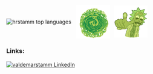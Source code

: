 <!-- Stats + GIFs vandret, helt uden border -->
<div style="display:inline-flex; align-items:center; justify-content:flex-start; gap:12px; width:100%;">
  <!-- Statskort -->
  <img
    src="https://github-readme-stats.vercel.app/api/top-langs/?username=hrstamm&layout=compact&hide=html,css&theme=onedark&v=2"
    alt="hrstamm top languages"
    style="max-width:420px; height:auto;"
  />

  <!-- GIFs -->
  <div style="display:flex; align-items:center; gap:10px;">
    <img src="assets/portal.gif" width="90" alt="Portal animation" />
    <img src="assets/Rick.gif" width="90" alt="Rick Gif" />
  </div>
</div>

<br clear="both" />

<!-- LinkedIn -->
<h3 align="left">Links:</h3>
<p align="left">
  <a href="https://www.linkedin.com/in/valdemarstamm" target="_blank">
    <img align="center"
         src="https://raw.githubusercontent.com/rahuldkjain/github-profile-readme-generator/master/src/images/icons/Social/linked-in-alt.svg"
         alt="valdemarstamm LinkedIn"
         height="30" width="40" />
  </a>
</p>
